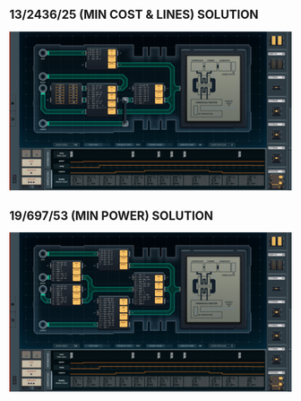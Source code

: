 13/2436/25 (MIN COST & LINES) SOLUTION
--------------------------------------

![screenshot0](https://github.com/shiawasenahikari/Shenzhen-IO-Solutions/blob/master/038-thorium-reactor-status-monitor/screenshot0.png)

19/697/53 (MIN POWER) SOLUTION
------------------------------

![screenshot1](https://github.com/shiawasenahikari/Shenzhen-IO-Solutions/blob/master/038-thorium-reactor-status-monitor/screenshot1.png)
